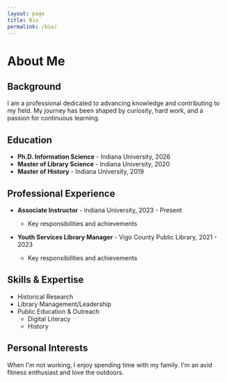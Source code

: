 ```yaml
---
layout: page
title: Bio
permalink: /bio/
---
```


# About Me

## Background

I am a professional dedicated to advancing knowledge and contributing to my field. My journey has been shaped by curiosity, hard work, and a passion for continuous learning.

## Education

- **Ph.D. Information Science** - Indiana University, 2026
- **Master of Library Science** - Indiana University, 2020
- **Master of History**         - Indiana University, 2019

## Professional Experience

- **Associate Instructor** - Indiana University, 2023 - Present
  - Key responsibilities and achievements
  
- **Youth Services Library Manager** - Vigo County Public Library, 2021 - 2023
  - Key responsibilities and achievements

## Skills & Expertise

- Historical Research
- Library Management/Leadership
- Public Education & Outreach
    - Digital Literacy
    - History

## Personal Interests

When I'm not working, I enjoy spending time with my family. I'm an avid fitness enthusiast and love the outdoors. 
